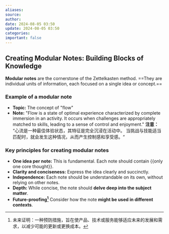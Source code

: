 ```yaml
---
aliases:
source:
author:
date: 2024-08-05 03:50
update: 2024-08-05 03:50
categories:
important: false
---
```


## Creating Modular Notes: Building Blocks of Knowledge

**Modular notes** are the cornerstone of the Zettelkasten method. ==They are individual units of information, each focused on a single idea or concept.==
<!--SR:!2025-04-17,3,250-->

### Example of a modular note

- **Topic:** The concept of "flow"
- **Note:** "Flow is a state of optimal experience characterized by complete immersion in an activity. It occurs when challenges are appropriately matched to skills, leading to a sense of control and enjoyment."
  **注意：** “心流是一种最佳体验状态，其特征是完全沉浸在活动中。 当挑战与技能适当匹配时，就会发生这种情况，从而产生控制感和享受感。“


### Key principles for creating modular notes

- **One idea per note:** This is fundamental. Each note should contain {{only one core thought}}.
- **Clarity and conciseness:** Express the idea clearly and succinctly.
- **Independence:** Each note should be understandable on its own, without relying on other notes.
- **Depth:** While concise, the note should **delve deep into the subject matter**.
- **Future-proofing[^1]** Consider how the note **might be used in different contexts**.
<!--SR:!2025-05-17,20,250-->



[^1]: 未来证明：一种预防措施，旨在使产品、技术或服务能够适应未来的发展和需求，以减少可能的更新或更换成本。
